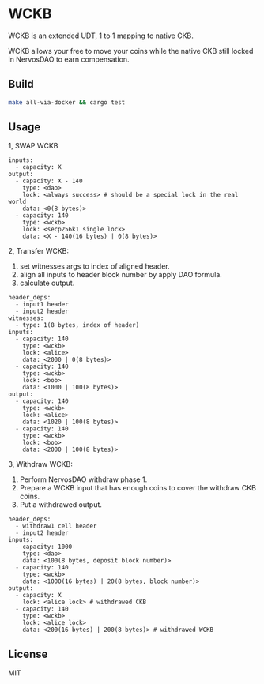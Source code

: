 # WCKB

WCKB is an extended UDT, 1 to 1 mapping to native CKB.

WCKB allows your free to move your coins while the native CKB still locked in NervosDAO to earn compensation.

## Build

``` sh
make all-via-docker && cargo test
```

## Usage


1,  SWAP WCKB

```
inputs:
  - capacity: X
output:
  - capacity: X - 140
    type: <dao>
    lock: <always success> # should be a special lock in the real world
    data: <0(8 bytes)>
  - capacity: 140
    type: <wckb>
    lock: <secp256k1 single lock>
    data: <X - 140(16 bytes) | 0(8 bytes)>
```

2, Transfer WCKB:


1. set witnesses args to index of aligned header.
2. align all inputs to header block number by apply DAO formula.
3. calculate output.

```
header_deps:
  - input1 header
  - input2 header
witnesses:
  - type: 1(8 bytes, index of header)
inputs:
  - capacity: 140
    type: <wckb>
    lock: <alice>
    data: <2000 | 0(8 bytes)>
  - capacity: 140
    type: <wckb>
    lock: <bob>
    data: <1000 | 100(8 bytes)>
output:
  - capacity: 140
    type: <wckb>
    lock: <alice>
    data: <1020 | 100(8 bytes)>
  - capacity: 140
    type: <wckb>
    lock: <bob>
    data: <2000 | 100(8 bytes)>
```

3, Withdraw WCKB:

1. Perform NervosDAO withdraw phase 1.
2. Prepare a WCKB input that has enough coins to cover the withdraw CKB
coins.
3. Put a withdrawed output.

```
header_deps:
  - withdraw1 cell header
  - input2 header
inputs:
  - capacity: 1000
    type: <dao>
    data: <100(8 bytes, deposit block number)>
  - capacity: 140
    type: <wckb>
    data: <1000(16 bytes) | 20(8 bytes, block number)>
output:
  - capacity: X
    lock: <alice lock> # withdrawed CKB
  - capacity: 140
    type: <wckb>
    lock: <alice lock>
    data: <200(16 bytes) | 200(8 bytes)> # withdrawed WCKB
```

## License

MIT
